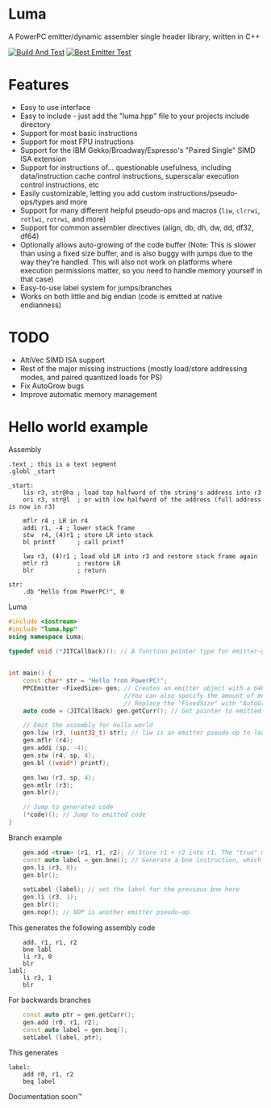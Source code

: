 # Luma
A PowerPC emitter/dynamic assembler single header library, written in C++

[![Build And Test](https://github.com/wheremyfoodat/Luma/actions/workflows/run_tests.yml/badge.svg)](https://github.com/wheremyfoodat/Luma/actions/workflows/run_tests.yml) [![Best Emitter Test](https://github.com/wheremyfoodat/Luma/actions/workflows/meme.yml/badge.svg)](https://github.com/wheremyfoodat/Luma/actions/workflows/meme.yml)
# Features
- Easy to use interface
- Easy to include - just add the "luma.hpp" file to your projects include directory
- Support for most basic instructions
- Support for most FPU instructions 
- Support for the IBM Gekko/Broadway/Espresso's "Paired Single" SIMD ISA extension
- Support for instructions of... questionable usefulness, including data/instruction cache control instructions, superscalar execution control instructions, etc
- Easily customizable, letting you add custom instructions/pseudo-ops/types and more
- Support for many different helpful pseudo-ops and macros (`liw`, `clrrwi`, `rotlwi`, `rotrwi`, and more)
- Support for common assembler directives (align, db, dh, dw, dd, df32, df64)
- Optionally allows auto-growing of the code buffer (Note: This is slower than using a fixed size buffer, and is also buggy with jumps due to the way they're handled. This will also not work on platforms where execution permissions matter, so you need to handle memory yourself in that case)
- Easy-to-use label system for jumps/branches
- Works on both little and big endian (code is emitted at native endianness)

# TODO
- AltiVec SIMD ISA support
- Rest of the major missing instructions (mostly load/store addressing modes, and paired quantized loads for PS)
- Fix AutoGrow bugs
- Improve automatic memory management

# Hello world example
Assembly
```arm
.text ; this is a text segment
.globl _start

_start:
    lis r3, str@ha ; load top halfword of the string's address into r3
    ori r3, str@l  ; or with low halfword of the address (full address is now in r3)

    mflr r4 ; LR in r4
    addi r1, -4 ; lower stack frame
    stw  r4, (4)r1 ; store LR into stack
    bl printf      ; call printf

    lwu r3, (4)r1 ; load old LR into r3 and restore stack frame again
    mtlr r3        ; restore LR
    blr            ; return

str:
    .db "Hello from PowerPC!", 0
```

Luma
```cpp
#include <iostream>
#include "luma.hpp"
using namespace Luma;
    
typedef void (*JITCallback)(); // A function pointer type for emitter-generated code


int main() {
    const char* str = "Hello from PowerPC!";
    PPCEmitter <FixedSize> gen; // Creates an emitter object with a 64KB code buffer. 
                                //You can also specify the amount of memory you want in the constructor (if any), or do allocation yourself
                                // Replace the "FixedSize" with "AutoGrow" to have your code buffer automatically grow when overflowing (note: slower and buggier)
    auto code = (JITCallback) gen.getCurr(); // Get pointer to emitted code

    // Emit the assembly for hello world
    gen.liw (r3, (uint32_t) str); // liw is an emitter pseudo-op to load a full 32-bit word
    gen.mflr (r4);
    gen.addi (sp, -4);
    gen.stw (r4, sp, 4);
    gen.bl ((void*) printf);

    gen.lwu (r3, sp, 4);
    gen.mtlr (r3);
    gen.blr();

    // Jump to generated code
    (*code)(); // Jump to emitted code
}
```

Branch example
```cpp
    gen.add <true> (r1, r1, r2); // Store r1 + r2 into r1. The "true" means this instructions should affect flags
    const auto label = gen.bne(); // Generate a bne instruction, which returns a label
    gen.li (r3, 0);
    gen.blr();

    setLabel (label); // set the label for the previous bne here
    gen.li (r3, 1);
    gen.blr();
    gen.nop(); // NOP is another emitter pseudo-op
```

This generates the following assembly code
```arm
    add. r1, r1, r2
    bne labl
    li r3, 0
    blr
labl:
    li r3, 1
    blr
```

For backwards branches
```cpp
    const auto ptr = gen.getCurr();
    gen.add (r0, r1, r2);
    const auto label = gen.beq();
    setLabel (label, ptr);
```
This generates
```arm
label:
    add r0, r1, r2
    beq label
```

Documentation soon™
